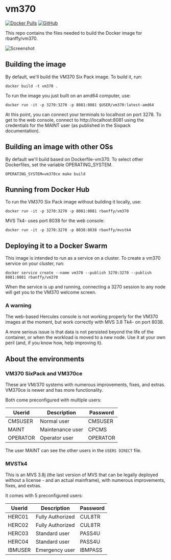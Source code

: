 # vm370

[![Docker Pulls](https://img.shields.io/docker/pulls/rbanffy/vm370.svg)](https://hub.docker.com/r/rbanffy/vm370/)
[![GitHub](https://img.shields.io/github/license/rbanffy/vm370.svg)](https://github.com/rbanffy/vm370)

This repo contains the files needed to build the Docker image for rbanffy/vm370.

![Screenshot](https://raw.githubusercontent.com/wiki/rbanffy/vm370/screenshot.png)

## Building the image

By default, we'll build the VM370 Six Pack image. To build it, run:

```shell
docker build -t vm370 .
```

To run the image you just built on an amd64 computer, use:

```shell
docker run -it -p 3270:3270 -p 8081:8081 $USER/vm370:latest-amd64
```

At this point, you can connect your terminals to localhost on port 3278. To
get to the web console, connect to http://localhost:8081 using the credentials
for the MAINT user (as published in the Sixpack documentation).

## Building an image with other OSs

By default we'll build based on Dockerfile-vm370. To select other Dockerfiles,
set the variable OPERATING_SYSTEM.

```shell
OPERATING_SYSTEM=vm370ce make build
```

## Running from Docker Hub

To run the VM370 Six Pack image without building it locally, use:

```shell
docker run -it -p 3270:3270 -p 8081:8081 rbanffy/vm370
```

MVS Tk4- uses port 8038 for the web console:

```shell
docker run -it -p 3270:3270 -p 8038:8038 rbanffy/mvstk4
```

## Deploying it to a Docker Swarm

This image is intended to run as a service on a cluster. To create a vm370
service on your cluster, run:

```shell
docker service create --name vm370 --publish 3270:3270 --publish 8081:8081 rbanffy/vm370
```

When the service is up and running, connecting a 3270 session to any node will
get you to the VM370 welcome screen.

### A warning

The web-based Hercules console is not working properly for the VM370 images at
the moment, but work correctly with MVS 3.8 Tk4- on port 8038.

A more serious issue is that data is not persisted beyond the life of the
container, or when the workload is moved to a new node. Use it at your own
peril (and, if you know how, help improving it).

## About the environments

### VM370 SixPack and VM370ce

These are VM/370 systems with numerous improvements, fixes, and extras. VM370ce is newer and has more functionality.

Both come preconfigured with multiple users:

|Userid|Description|Password|
|------|-----------|--------|
|CMSUSER|Normal user|CMSUSER|
|MAINT|Maintenance user|CPCMS|
|OPERATOR|Operator user|OPERATOR|

The user MAINT can see the other users in the `USERS DIRECT` file.

### MVSTk4

This is an MVS 3.8j (the last version of MVS that can be legally deployed without a license - and an actual mainframe), with numerous improvements, fixes, and extras.

It comes with 5 preconfigured users:

|Userid|Description|Password|
|------|-----------|--------|
|HERC01|Fully Authorized|CUL8TR|
|HERC02|Fully Authorized|CUL8TR|
|HERC03|Standard user|PASS4U|
|HERC04|Standard user|PASS4U|
|IBMUSER|Emergency user|IBMPASS|
